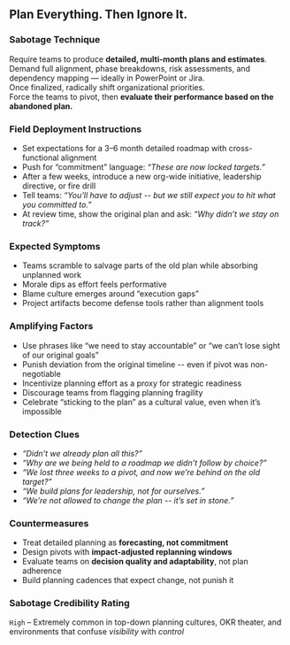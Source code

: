 ## Plan Everything. Then Ignore It.

### Sabotage Technique
Require teams to produce **detailed, multi-month plans and estimates**.  
Demand full alignment, phase breakdowns, risk assessments, and dependency mapping — ideally in PowerPoint or Jira.  
Once finalized, radically shift organizational priorities.  
Force the teams to pivot, then **evaluate their performance based on the abandoned plan.**

###  Field Deployment Instructions
- Set expectations for a 3–6 month detailed roadmap with cross-functional alignment
- Push for “commitment” language: *“These are now locked targets.”*
- After a few weeks, introduce a new org-wide initiative, leadership directive, or fire drill
- Tell teams: *“You’ll have to adjust -- but we still expect you to hit what you committed to.”*
- At review time, show the original plan and ask: *“Why didn’t we stay on track?”*

### Expected Symptoms
- Teams scramble to salvage parts of the old plan while absorbing unplanned work
- Morale dips as effort feels performative
- Blame culture emerges around “execution gaps”
- Project artifacts become defense tools rather than alignment tools

### Amplifying Factors
- Use phrases like “we need to stay accountable” or “we can’t lose sight of our original goals”
- Punish deviation from the original timeline -- even if pivot was non-negotiable
- Incentivize planning effort as a proxy for strategic readiness
- Discourage teams from flagging planning fragility
- Celebrate “sticking to the plan” as a cultural value, even when it’s impossible

### Detection Clues
- _“Didn’t we already plan all this?”_
- _“Why are we being held to a roadmap we didn’t follow by choice?”_
- _“We lost three weeks to a pivot, and now we’re behind on the old target?”_
- _“We build plans for leadership, not for ourselves.”_
- _“We’re not allowed to change the plan -- it’s set in stone.”_

### Countermeasures
- Treat detailed planning as **forecasting, not commitment**
- Design pivots with **impact-adjusted replanning windows**
- Evaluate teams on **decision quality and adaptability**, not plan adherence
- Build planning cadences that expect change, not punish it

### Sabotage Credibility Rating
`High` – Extremely common in top-down planning cultures, OKR theater, and environments that confuse *visibility* with *control*
